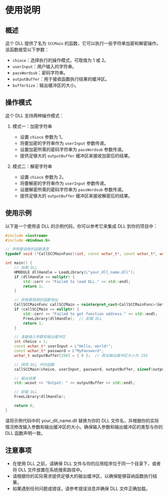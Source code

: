 # 使用说明

## 概述

这个 DLL 提供了名为 `SCCMain` 的函数，它可以执行一些字符串加密和解密操作。该函数接受以下参数：

- `chioce`：选择执行的操作模式，可取值为 1 或 2。
- `userInput`：用户输入的字符串。
- `passWordsub`：密码字符串。
- `outputBuffer`：用于接收函数执行结果的缓冲区。
- `bufferSize`：输出缓冲区的大小。

## 操作模式

这个 DLL 支持两种操作模式：

1. 模式一：加密字符串
   - 设置 `chioce` 参数为 1。
   - 将要加密的字符串作为 `userInput` 参数传递。
   - 设置加密所需的密码字符串为 `passWordsub` 参数传递。
   - 提供足够大的 `outputBuffer` 缓冲区来接收加密后的结果。

2. 模式二：解密字符串
   - 设置 `chioce` 参数为 2。
   - 将要解密的字符串作为 `userInput` 参数传递。
   - 设置解密所需的密码字符串为 `passWordsub` 参数传递。
   - 提供足够大的 `outputBuffer` 缓冲区来接收解密后的结果。

## 使用示例

以下是一个使用该 DLL 的示例代码，你可以参考它来集成 DLL 到你的项目中：

```cpp
#include <iostream>
#include <Windows.h>

// 声明要调用的函数类型
typedef void (*CallSCCMainFunc)(int, const wchar_t*, const wchar_t*, wchar_t*, int);

int main() {
    // 加载 DLL
    HMODULE dllHandle = LoadLibrary(L"your_dll_name.dll");
    if (dllHandle == nullptr) {
        std::cerr << "Failed to load DLL." << std::endl;
        return 1;
    }

    // 获取要调用的函数地址
    CallSCCMainFunc callSCCMain = reinterpret_cast<CallSCCMainFunc>(GetProcAddress(dllHandle, "CallSCCMain"));
    if (callSCCMain == nullptr) {
        std::cerr << "Failed to get function address." << std::endl;
        FreeLibrary(dllHandle);  // 卸载 DLL
        return 1;
    }

    // 准备输入参数和输出缓冲区
    int choice = 1;
    const wchar_t* userInput = L"Hello, world!";
    const wchar_t* password = L"MyPassword";
    wchar_t outputBuffer[256] = { 0 };  // 假设输出缓冲区大小为 256

    // 调用 DLL 中的函数
    callSCCMain(choice, userInput, password, outputBuffer, sizeof(outputBuffer) / sizeof(wchar_t));

    // 输出结果
    std::wcout << "Output: " << outputBuffer << std::endl;

    // 卸载 DLL
    FreeLibrary(dllHandle);

    return 0;
}
```
请将示例代码中的 your_dll_name.dll 替换为你的 DLL 文件名，并根据你的实际情况修改输入参数和输出缓冲区的大小。确保输入参数和输出缓冲区的类型与你的 DLL 函数声明一致。

## 注意事项

- 在使用 DLL 之前，请确保 DLL 文件与你的应用程序位于同一个目录下，或者将 DLL 文件放置在系统搜索路径中。
- 请根据你的实际需求提供足够大的输出缓冲区，以确保能够容纳函数执行结果。
- 如果遇到任何问题或错误，请参考错误消息并确保 DLL 文件正确加载。

